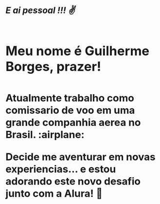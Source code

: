 *<h1> E ai pessoal !!! :v: <h1>*
<h2>  Meu nome é Guilherme Borges, prazer! <h2>

<h3> Atualmente trabalho como comissario de voo em uma grande companhia aerea no Brasil. :airplane:
  
Decide me aventurar em novas experiencias... e estou adorando este novo desafio junto com a Alura! :rocket: <h3>
